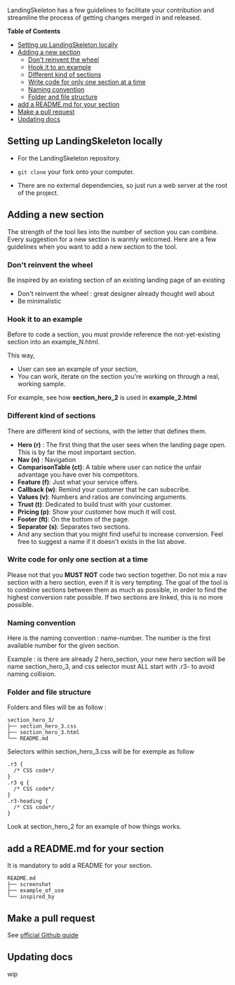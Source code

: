 LandingSkeleton has a few guidelines to facilitate your contribution and streamline
the process of getting changes merged in and released.

<!-- START doctoc generated TOC please keep comment here to allow auto update -->
<!-- DON'T EDIT THIS SECTION, INSTEAD RE-RUN doctoc TO UPDATE -->
**Table of Contents**

- [Setting up LandingSkeleton locally](#setting-up-landingskeleton-locally)
- [Adding a new section](#adding-a-new-section)
  - [Don't reinvent the wheel](#dont-reinvent-the-wheel)
  - [Hook it to an example](#hook-it-to-an-example)
  - [Different kind of sections](#different-kind-of-sections)
  - [Write code for only one section at a time](#write-code-for-only-one-section-at-a-time)
  - [Naming convention](#naming-convention)
  - [Folder and file structure](#folder-and-file-structure)
- [add a README.md for your section](#add-a-readmemd-for-your-section)
- [Make a pull request](#make-a-pull-request)
- [Updating docs](#updating-docs)

<!-- END doctoc generated TOC please keep comment here to allow auto update -->


## Setting up LandingSkeleton locally

* For the LandingSkeleton repository.

* `git clone` your fork onto your computer.

* There are no external dependencies, so just run a web server at the root of the project.

## Adding a new section

The strength of the tool lies into the number of section you can combine.
Every suggestion for a new section is warmly welcomed.
Here are a few guidelines when you want to add a new section to the tool.


### Don't reinvent the wheel

Be inspired by an existing section of an existing landing page of an existing

 - Don't reinvent the wheel : great designer already thought well about
 - Be minimalistic

### Hook it to an example

Before to code a section, you must provide reference the not-yet-existing section into an example_N.html.

This way,

 - User can see an example of your section,
 - You can work, iterate on the section you're working on through a real, working sample.

For example, see how **section_hero_2** is used in **example_2.html**

### Different kind of sections

There are different kind of sections, with the letter that defines them.

 * **Hero (r)** : The first thing that the user sees when the landing page open. This is by far the most important section.
 * **Nav (n)** : Navigation
 * **ComparisonTable (ct)**: A table where user can notice the unfair advantage you have over his competitors.
 * **Feature (f)**: Just what your service offers.
 * **Callback (w)**: Remind your customer that he can subscribe.
 * **Values (v)**: Numbers and ratios are convincing arguments.
 * **Trust (t)**: Dedicated to build trust with your customer.
 * **Pricing (p)**: Show your customer how much it will cost.
 * **Footer (ft)**: On the bottom of the page.
 * **Separator (s)**: Separates two sections.
 * And any section that you might find useful to increase conversion. Feel free to suggest a name if it doesn't exists in the list above.


### Write code for only one section at a time

 Please not that you **MUST NOT** code two section together. Do not mix a nav section with a hero section, even if it is very tempting. The goal of the tool is to combine sections between them as much as possible, in order to find the highest conversion rate possible. If two sections are linked, this is no more possible.

### Naming convention

Here is the naming convention : name-number. The number is the first available number for the given section.

Example : is there are already 2 hero_section, your new hero section will be name section_hero_3, and css selector must ALL start with .r3- to avoid naming collision.

### Folder and file structure

Folders and files will be as follow :

```
section_hero_3/
├── section_hero_3.css
├── section_hero_3.html
└── README.md
```

Selectors within section_hero_3.css will be for exemple as follow

```
.r3 {
  /* CSS code*/
}
.r3 q {
  /* CSS code*/
}
.r3-heading {
  /* CSS code*/
}
```

Look at section_hero_2 for an example of how things works.

## add a README.md for your section

It is mandatory to add a README for your section.
```
README.md
├── screenshot
├── example_of_use
└── inspired_by
```

## Make a pull request

See [official Github guide](https://help.github.com/articles/using-pull-requests/)

## Updating docs

wip
